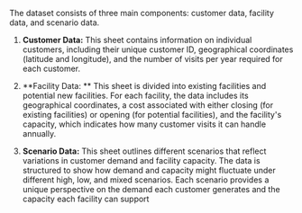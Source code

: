 The dataset consists of three main components: customer data, facility data, and scenario data.

1) **Customer Data:** This sheet contains information on individual customers, including their unique customer ID, geographical coordinates (latitude and longitude), and the number of visits per year required for each customer.

2) **Facility Data: ** This sheet is divided into existing facilities and potential new facilities. For each facility, the data includes its geographical coordinates, a cost associated with either closing (for existing facilities) or opening (for potential facilities), and the facility's capacity, which indicates how many customer visits it can handle annually.

3) **Scenario Data:** This sheet outlines different scenarios that reflect variations in customer demand and facility capacity. The data is structured to show how demand and capacity might fluctuate under different high, low, and mixed scenarios. Each scenario provides a unique perspective on the demand each customer generates and the capacity each facility can support
